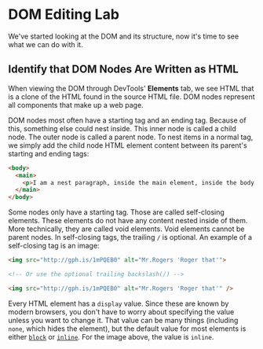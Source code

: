 # DOM Editing Lab

We've started looking at the DOM and its structure, now it's time to see what we can do with it.

## Identify that DOM Nodes Are Written as HTML

When viewing the DOM through DevTools' **Elements** tab, we see HTML that is a clone of the HTML found in the source HTML file. DOM nodes represent all components that make up a web page.

DOM nodes most often have a starting tag and an ending tag. Because of this, something else could nest inside. This inner node is called a child node. The outer node is called a parent node. To nest items in a normal tag, we simply add the child node HTML element content between its parent's starting and ending tags:

```html
<body>
  <main>
    <p>I am a nest paragraph, inside the main element, inside the body!</p>
  </main>
</body>
```

Some nodes only have a starting tag. Those are called self-closing elements. These elements do not have any content nested inside of them. More technically, they are called void elements. Void elements cannot be parent nodes. In self-closing tags, the trailing `/` is optional. An example of a self-closing tag is an image:

```html
<img src="http://gph.is/1mPQEB0" alt="Mr.Rogers 'Roger that'">

<!-- Or use the optional trailing backslash(/) -->

<img src="http://gph.is/1mPQEB0" alt="Mr.Rogers 'Roger that'" />
```

Every HTML element has a `display` value. Since these are known by modern browsers, you don't have to worry about specifying the value unless you want to change it. That value can be many things (including `none`, which hides the element), but the default value for most elements is either [`block`](https://developer.mozilla.org/en-US/docs/Web/HTML/Block-level_elements) or [`inline`](https://developer.mozilla.org/en-US/docs/Web/HTML/Inline_elements). For the image above, the value is `inline`.
